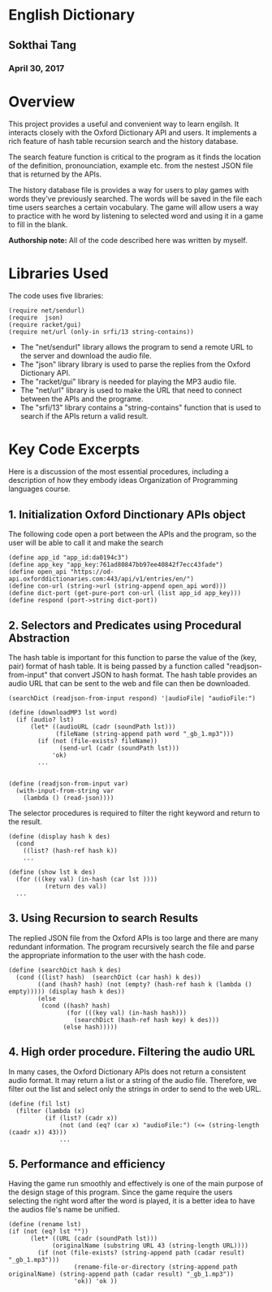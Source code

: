 # English Dictionary

## Sokthai Tang
### April 30, 2017

# Overview
This project provides a useful and convenient way to learn engilsh. 
It interacts closely with the Oxford Dictionary API and users. 
It implements a rich feature of hash table recursion search and the history database.

The search feature function is critical to the program as it finds the location of the definition, 
pronounciation, example etc. from the nestest JSON file that is returned by the APIs.

The history database file is provides a way for users to play games with words they've previously searched. 
The words will be saved in the file each time users searches a certain vocabulary. The game will allow users a way to practice with he word by listening to selected word and using it in a game to fill in the blank.

**Authorship note:** All of the code described here was written by myself.

# Libraries Used
The code uses five libraries:

```
(require net/sendurl)
(require  json)
(require racket/gui)
(require net/url (only-in srfi/13 string-contains))
```
* The "net/sendurl" library allows the program to send a remote URL to the server and download the audio file. 
* The "json" library library is used to parse the replies from the Oxford Dictionary API.
* The "racket/gui" library is needed for playing the MP3 audio file. 
* The "net/url" library is used to make the URL that need to connect between the APIs and the programe. 
* The "srfi/13" library contains a "string-contains" function that is used to search if the APIs return a valid result.

# Key Code Excerpts

Here is a discussion of the most essential procedures, including a description of how they embody ideas 
Organization of Programming languages course.


## 1. Initialization Oxford Dinctionary APIs object

The following code open a port between the APIs and the program, so the user will be able to call it and make the search

```
(define app_id "app_id:da0194c3")
(define app_key "app_key:761ad80847bb97ee40842f7ecc43fade")
(define open_api "https://od-api.oxforddictionaries.com:443/api/v1/entries/en/")
(define con-url (string->url (string-append open_api word)))
(define dict-port (get-pure-port con-url (list app_id app_key)))
(define respond (port->string dict-port))
 ```
 
## 2. Selectors and Predicates using Procedural Abstraction

The hash table is important for this function to parse the value of the (key, pair) format of hash table. 
It is being passed by a function called "readjson-from-input" that convert JSON to hash format.
The hash table provides an audio URL that can be sent to the web and file can then be downloaded. 

```
(searchDict (readjson-from-input respond) '|audioFile| "audioFile:")

(define (downloadMP3 lst word)
  (if (audio? lst)
      (let* ((audioURL (cadr (soundPath lst))) 
             (fileName (string-append path word "_gb_1.mp3")))
        (if (not (file-exists? fileName))              
              (send-url (cadr (soundPath lst)))
            'ok)
        ...
  

(define (readjson-from-input var)
  (with-input-from-string var
    (lambda () (read-json))))
```
The selector procedures is required to filter the right keyword and return to the result. 
```
(define (display hash k des)
  (cond  
    ((list? (hash-ref hash k))
    ...

(define (show lst k des)
  (for (((key val) (in-hash (car lst )))) 
          (return des val))
  ...           
```
## 3. Using Recursion to search Results

The replied JSON file from the Oxford APIs is too large and there are many redundant information. 
The program recursively search the file and parse the appropriate information to the user with the hash code. 

```
(define (searchDict hash k des)
  (cond ((list? hash)  (searchDict (car hash) k des))
        ((and (hash? hash) (not (empty? (hash-ref hash k (lambda () empty))))) (display hash k des))     
        (else        
         (cond ((hash? hash)              
                (for (((key val) (in-hash hash)))
                  (searchDict (hash-ref hash key) k des)))                  
               (else hash)))))
```




## 4. High order procedure. Filtering the audio URL

In many cases, the Oxford Dictionary APIs does not return a consistent audio format.
It may return a list or a string of the audio file. Therefore, we filter out the list and select only
the strings in order to send to the web URL. 


```
(define (fil lst)
  (filter (lambda (x)
          (if (list? (cadr x))
              (not (and (eq? (car x) "audioFile:") (<= (string-length (caadr x)) 43)))
              ...
```

## 5. Performance and efficiency

Having the game run smoothly and effectively is one of the main purpose of the design stage of this program.
Since the game require the users selecting the right word after the word is played, it is a better idea to have the 
audios file's name be unified. 

```
(define (rename lst)
(if (not (eq? lst ""))
      (let* ((URL (cadr (soundPath lst)))
            (originalName (substring URL 43 (string-length URL))))
        (if (not (file-exists? (string-append path (cadar result) "_gb_1.mp3")))
                  (rename-file-or-directory (string-append path originalName) (string-append path (cadar result) "_gb_1.mp3"))
                  'ok)) 'ok ))
```
